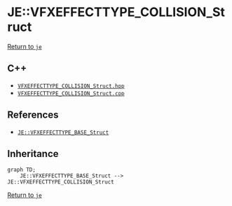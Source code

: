 # JE::VFXEFFECTTYPE_COLLISION_Struct

[Return to `je`](/docs/je.md)

## C++

- [`VFXEFFECTTYPE_COLLISION_Struct.hpp`](/src/je/VFXEFFECTTYPE_COLLISION_Struct.hpp)
- [`VFXEFFECTTYPE_COLLISION_Struct.cpp`](/src/je/VFXEFFECTTYPE_COLLISION_Struct.cpp)

## References

- [`JE::VFXEFFECTTYPE_BASE_Struct`](/docs/je/VFXEFFECTTYPE_BASE_Struct.md)

## Inheritance

```mermaid
graph TD;
    JE::VFXEFFECTTYPE_BASE_Struct --> JE::VFXEFFECTTYPE_COLLISION_Struct
```

[Return to `je`](/docs/je.md)
